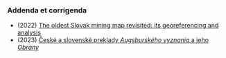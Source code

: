 ### Addenda et corrigenda

- (2022) [The oldest Slovak mining map revisited: its georeferencing and analysis](2022_gottes_gab.md)
- (2023) [České a slovenské preklady _Augsburského vyznania_ a jeho _Obrany_](2023-augustana.md)

